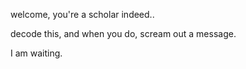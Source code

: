 welcome, you're a scholar indeed..

decode this, and when you do, scream out a message.

I am waiting.
